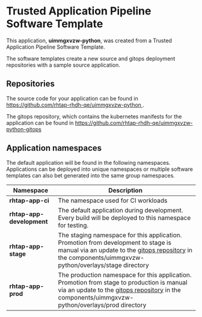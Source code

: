 # Trusted Application Pipeline Software Template

This application, **uimmgxvzw-python**, was created from a Trusted Application Pipeline Software Template.

The software templates create a new source and gitops deployment repositories with a sample source application. 

## Repositories

The source code for your application can be found in [https://github.com/rhtap-rhdh-qe/uimmgxvzw-python ](https://github.com/rhtap-rhdh-qe/uimmgxvzw-python ).
 
The gitops repository, which contains the kubernetes manifests for the application can be found in 
[https://github.com/rhtap-rhdh-qe/uimmgxvzw-python-gitops ](https://github.com/rhtap-rhdh-qe/uimmgxvzw-python-gitops ) 

## Application namespaces 

The default application will be found in the following namespaces. Applications can be deployed into unique namespaces or multiple software templates can also bet generated into the same group namespaces.  

|  Namespace   |  Description   |  
| -------- | -------- |
| **rhtap-app-ci** | The namespace used for CI workloads |
| **rhtap-app-development** | The default application during development. Every build will be deployed to this namespace for testing. |
| **rhtap-app-stage** | The staging namespace for this application. Promotion from development to stage is manual via an update to the [gitops repository](https://github.com/rhtap-rhdh-qe/uimmgxvzw-python-gitops ) in the components/uimmgxvzw-python/overlays/stage directory |
| **rhtap-app-prod** | The production namespace for this application. Promotion from stage to production is manual via an update to the [gitops repository](https://github.com/rhtap-rhdh-qe/uimmgxvzw-python-gitops ) in the components/uimmgxvzw-python/overlays/prod directory |